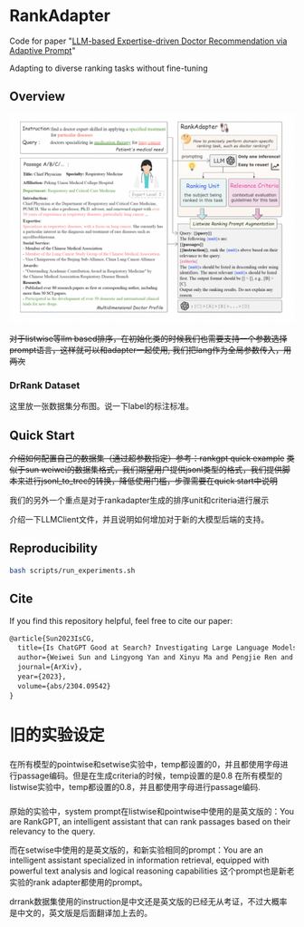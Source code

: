 # RankAdapter

Code for paper "[LLM-based Expertise-driven Doctor Recommendation via Adaptive Prompt](https://www.google.com/)"

Adapting to diverse ranking tasks without fine-tuning

## Overview

![Overview of LLM-based doctor ranking framework via RankAdapter](assets/overview.png)

~~对于listwise等llm based排序，在初始化类的时候我们也需要支持一个参数选择prompt语言，这样就可以和adapter一起使用, 我们把lang作为全局参数传入，用两次~~


### DrRank Dataset

这里放一张数据集分布图。说一下label的标注标准。

## Quick Start

~~介绍如何配置自己的数据集（通过超参数指定）参考：rankgpt quick example~~ 
~~类似于sun weiwei的数据集格式，我们期望用户提供jsonl类型的格式，我们提供脚本来进行jsonl_to_trec的转换，降低使用门槛，步骤需要在quick start中说明~~

我们的另外一个重点是对于rankadapter生成的排序unit和criteria进行展示

介绍一下LLMClient文件，并且说明如何增加对于新的大模型后端的支持。


## Reproducibility

```bash
bash scripts/run_experiments.sh
```



## Cite

If you find this repository helpful, feel free to cite our paper:
```latex
@article{Sun2023IsCG,
  title={Is ChatGPT Good at Search? Investigating Large Language Models as Re-Ranking Agent},
  author={Weiwei Sun and Lingyong Yan and Xinyu Ma and Pengjie Ren and Dawei Yin and Zhaochun Ren},
  journal={ArXiv},
  year={2023},
  volume={abs/2304.09542}
}
```


# 旧的实验设定

###
在所有模型的pointwise和setwise实验中，temp都设置的0，并且都使用字母进行passage编码。但是在生成criteria的时候，temp设置的是0.8
在所有模型的listwise实验中，temp都设置的0.8，并且都使用字母进行passage编码.

###
原始的实验中，system prompt在listwise和pointwise中使用的是英文版的：You are RankGPT, an intelligent assistant that can rank passages based on their relevancy to the query.

而在setwise中使用的是英文版的，和新实验相同的prompt：You are an intelligent assistant specialized in information retrieval, equipped with powerful text analysis and logical reasoning capabilities 
这个prompt也是新老实验的rank adapter都使用的prompt。

drrank数据集使用的instruction是中文还是英文版的已经无从考证，不过大概率是中文的，英文版是后面翻译加上去的。